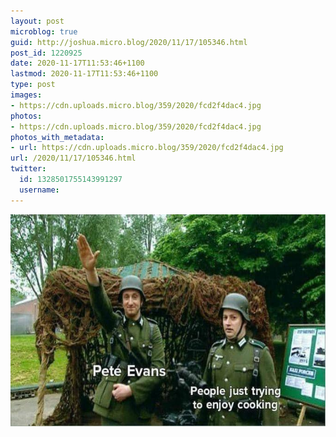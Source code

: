 ```yaml
---
layout: post
microblog: true
guid: http://joshua.micro.blog/2020/11/17/105346.html
post_id: 1220925
date: 2020-11-17T11:53:46+1100
lastmod: 2020-11-17T11:53:46+1100
type: post
images:
- https://cdn.uploads.micro.blog/359/2020/fcd2f4dac4.jpg
photos:
- https://cdn.uploads.micro.blog/359/2020/fcd2f4dac4.jpg
photos_with_metadata:
- url: https://cdn.uploads.micro.blog/359/2020/fcd2f4dac4.jpg
url: /2020/11/17/105346.html
twitter:
  id: 1328501755143991297
  username: 
---
```



<img src="uploads/2020/fcd2f4dac4.jpg" width="600" height="339" alt="" />
